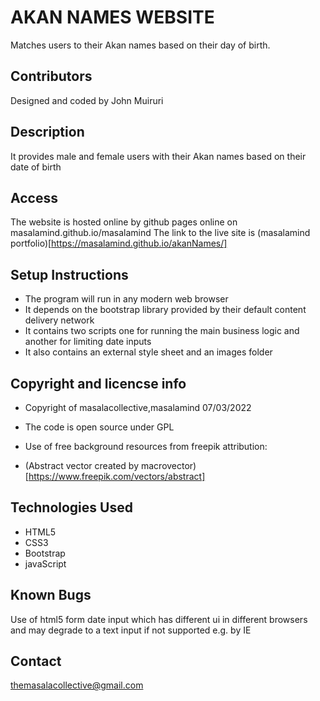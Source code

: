 # AKAN NAMES WEBSITE 
Matches users to their Akan names based on their day of birth.


## Contributors
Designed and coded by John Muiruri 

## Description
It provides male and female users with their Akan names based on their date of birth

## Access 
The website is hosted online by github pages online on masalamind.github.io/masalamind 
The link to the live site is 
(masalamind portfolio)[https://masalamind.github.io/akanNames/]

## Setup Instructions 
- The program will run in any modern web browser
- It depends on the bootstrap library provided by their default content delivery network 
- It contains two scripts one for running the main business logic and another for limiting date inputs 
- It also contains an external style sheet and an images folder

## Copyright and licencse info
- Copyright of masalacollective,masalamind 
07/03/2022

- The code is open source under GPL 

- Use of free background resources from freepik
attribution: 

- (Abstract vector created by macrovector)[https://www.freepik.com/vectors/abstract]

## Technologies Used
- HTML5
- CSS3
- Bootstrap
- javaScript

## Known Bugs
Use of html5 form date input which has different ui in different browsers and may degrade to a text input if not supported e.g. by IE


## Contact 

themasalacollective@gmail.com

